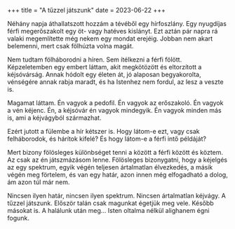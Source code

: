+++
title = "A tűzzel játszunk"
date = 2023-06-22
+++

Néhány napja áthallatszott hozzám
a tévéből egy hírfoszlány.
Egy nyugdíjas férfi megerőszakolt
egy öt- vagy hatéves kislányt.
Ezt aztán pár napra rá
valaki megemlítette még nekem
egy mondat erejéig.
Jobban nem akart belemenni,
mert csak fölhúzta volna magát.

Nem tudtam fölháborodni a híren.
Sem ítélkezni a férfi fölött.
Képzeletemben egy embert láttam,
akit megkötözött és eltorzított a kéjsóvárság.
Annak hódolt egy életen át,
jó alaposan begyakorolta,
vénségére annak rabja maradt,
és ha Istenhez nem fordul,
az lesz a veszte is.

Magamat láttam.
Én vagyok a pedofil.
Én vagyok az erőszakoló.
Én vagyok a vén kéjenc.
Én, a kéjsóvár én vagyok mindegyik.
Én vagyok minden más is,
ami a kéjvágyból származhat.

Ezért jutott a fülembe a hír kétszer is.
Hogy látom-e ezt,
vagy csak felháborodok,
és hárítok kifelé?
És hogy látom-e a férfi intő példáját?

Mert bizony
fölösleges különbséget tenni
a között a férfi között és köztem.
Az csak az én játszmázásom lenne.
Fölösleges bizonygatni,
hogy a kéjelgés az egy spektrum,
egyik végén teljesen ártalmatlan élvezkedés,
a másik végén meg förtelem,
és van egy határ,
azon innen még elfogadható a dolog,
ám azon túl már nem.

Nincsen ilyen határ,
nincsen ilyen spektrum.
Nincsen ártalmatlan kéjvágy.
A tűzzel játszunk.
Először talán csak magunkat égetjük meg vele.
Később másokat is.
A halálunk után meg… Isten oltalma nélkül alighanem égni fogunk.
